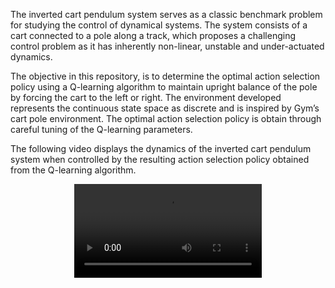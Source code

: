 The inverted cart pendulum system serves as a classic benchmark problem for studying the control
of dynamical systems. The system consists of a cart connected to a pole along a track, which proposes a challenging control problem as it has inherently non-linear, unstable and under-actuated dynamics.

The objective in this repository, is to determine the optimal action selection policy using a Q-learning algorithm to maintain upright balance of the pole by forcing the cart to the left or right. The environment developed represents the continuous state space as discrete and is inspired by Gym’s cart pole environment. The optimal action selection policy is obtain through careful tuning of the Q-learning parameters.

The following video displays the dynamics of the inverted cart pendulum system when controlled by the resulting action selection policy obtained from the Q-learning algorithm.

<div name="simulation" align="center">
    <video controls="controls">
        <source src="cartpole.mp4" type="video/mp4"/>
    </video>
</div>


